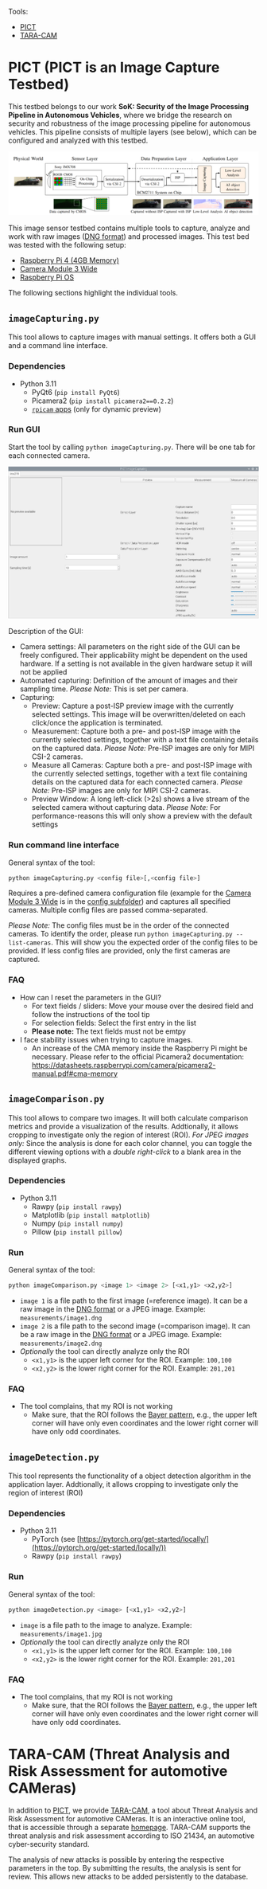Tools:
* [PICT](#pict-pict-is-an-image-capture-testbed)
* [TARA-CAM](#tara-cam-threat-analysis-and-risk-assessment-for-automotive-cameras)

# PICT (PICT is an Image Capture Testbed)

This testbed belongs to our work **SoK: Security of the Image Processing Pipeline in Autonomous Vehicles**, where we bridge the research on security and robustness of the image processing pipeline for autonomous vehicles. This pipeline consists of multiple layers (see below), which can be configured and analyzed with this testbed.

![Overview of the image processing pipeline testbed including example images](img/image_processing_pipeline_testbed.png "Overview of the image processing pipeline testbed including example images")

This image sensor testbed contains multiple tools to capture, analyze and work with raw images ([DNG format](https://en.wikipedia.org/wiki/Digital_Negative)) and processed images. This test bed was tested with the following setup:

* [Raspberry Pi 4 (4GB Memory)](https://www.raspberrypi.com/products/raspberry-pi-4-model-b/)
* [Camera Module 3 Wide](https://www.raspberrypi.com/documentation/accessories/camera.html)
* [Raspberry Pi OS](https://www.raspberrypi.com/software/)

The following sections highlight the individual tools.

## `imageCapturing.py`
This tool allows to capture images with manual settings. It offers both a GUI and a command line interface.

### Dependencies
* Python 3.11
    * PyQt6 (`pip install PyQt6`)
    * Picamera2 (`pip install picamera2==0.2.2`)
    * [`rpicam` apps](https://www.raspberrypi.com/documentation/computers/camera_software.html#rpicam-apps) (only for dynamic preview)

### Run GUI
Start the tool by calling `python imageCapturing.py`. There will be one tab for each connected camera.

![Screenshot PICT Image Capturing](img/imageCapturing_Screenshot.jpg "Screenshot PICT Image Capturing")

Description of the GUI:

* Camera settings: All parameters on the right side of the GUI can be freely configured. Their applicability might be dependent on the used hardware. If a setting is not available in the given hardware setup it will not be applied
* Automated capturing: Definition of the amount of images and their sampling time. _Please Note:_ This is set per camera.
* Capturing:
    * Preview: Capture a post-ISP preview image with the currently selected settings. This image will be overwritten/deleted on each click/once the application is terminated.
    * Measurement: Capture both a pre- and post-ISP image with the currently selected settings, together with a text file containing details on the captured data. _Please Note:_ Pre-ISP images are only for MIPI CSI-2 cameras.
    * Measure all Cameras: Capture both a pre- and post-ISP image with the currently selected settings, together with a text file containing details on the captured data for each connected camera. _Please Note:_ Pre-ISP images are only for MIPI CSI-2 cameras.
    * Preview Window: A long left-click (>2s) shows a live stream of the selected camera without capturing data. _Please Note:_ For performance-reasons this will only show a preview with the default settings

### Run command line interface

General syntax of the tool:

```bash
python imageCapturing.py <config file>[,<config file>]
```

Requires a pre-defined camera configuration file (example for the [Camera Module 3 Wide](https://www.raspberrypi.com/documentation/accessories/camera.html) is in the [config subfolder](/config/)) and captures all specified cameras. Multiple config files are passed comma-separated.

_Please Note:_ The config files must be in the order of the connected cameras. To identify the order, please run `python imageCapturing.py --list-cameras`. This will show you the expected order of the config files to be provided. If less config files are provided, only the first cameras are captured.

### FAQ
* How can I reset the parameters in the GUI?
    * For text fields / sliders: Move your mouse over the desired field and follow the instructions of the tool tip
    * For selection fields: Select the first entry in the list
    * **Please note:** The text fields must not be emtpy
* I face stability issues when trying to capture images.
    * An increase of the CMA memory inside the Raspberry Pi might be necessary. Please refer to the official Picamera2 documentation: https://datasheets.raspberrypi.com/camera/picamera2-manual.pdf#cma-memory

## `imageComparison.py`

This tool allows to compare two images. It will both calculate comparison metrics and provide a visualization of the results. Addtionally, it allows cropping to investigate only the region of interest (ROI). _For JPEG images only:_ Since the analysis is done for each color channel, you can toggle the different viewing options with a _double right-click_ to a blank area in the displayed graphs.

### Dependencies
* Python 3.11
    * Rawpy (`pip install rawpy`)
    * Matplotlib (`pip install matplotlib`)
    * Numpy (`pip install numpy`)
    * Pillow (`pip install pillow`)

### Run
General syntax of the tool:

```bash
python imageComparison.py <image 1> <image 2> [<x1,y1> <x2,y2>]
```

* `image 1` is a file path to the first image (=reference image). It can be a raw image in the [DNG format](https://en.wikipedia.org/wiki/Digital_Negative) or a JPEG image. Example: `measurements/image1.dng`
* `image 2` is a file path to the second image (=comparison image). It can be a raw image in the [DNG format](https://en.wikipedia.org/wiki/Digital_Negative) or a JPEG image. Example: `measurements/image2.dng`
* _Optionally_ the tool can directly analyze only the ROI
    * `<x1,y1>` is the upper left corner for the ROI. Example: `100,100`
    * `<x2,y2>` is the lower right corner for the ROI. Example: `201,201`

### FAQ
* The tool complains, that my ROI is not working
    * Make sure, that the ROI follows the [Bayer pattern](https://en.wikipedia.org/wiki/Bayer_filter), e.g., the upper left corner will have only even coordinates and the lower right corner will have only odd coordinates.

## `imageDetection.py`

This tool represents the functionality of a object detection algorithm in the application layer. Addtionally, it allows cropping to investigate only the region of interest (ROI)

### Dependencies
* Python 3.11
    * PyTorch (see [https://pytorch.org/get-started/locally/](https://pytorch.org/get-started/locally/))
    * Rawpy (`pip install rawpy`)

### Run
General syntax of the tool:

```bash
python imageDetection.py <image> [<x1,y1> <x2,y2>]
```

* `image` is a file path to the image to analyze. Example: `measurements/image1.jpg`
* _Optionally_ the tool can directly analyze only the ROI
    * `<x1,y1>` is the upper left corner for the ROI. Example: `100,100`
    * `<x2,y2>` is the lower right corner for the ROI. Example: `201,201`

### FAQ
* The tool complains, that my ROI is not working
    * Make sure, that the ROI follows the [Bayer pattern](https://en.wikipedia.org/wiki/Bayer_filter), e.g., the upper left corner will have only even coordinates and the lower right corner will have only odd coordinates.

# TARA-CAM (Threat Analysis and Risk Assessment for automotive CAMeras)

In addition to [PICT](#pict-pict-is-an-image-capture-testbed), we provide [TARA-CAM](https://tum-esi.github.io/PICT/), a tool about Threat Analysis and Risk Assessment for automotive CAMeras. It is an interactive online tool, that is accessible through a separate [homepage](https://tum-esi.github.io/PICT/). TARA-CAM supports the threat analysis and risk assessment according to ISO 21434, an automotive cyber-security standard.

The analysis of new attacks is possible by entering the respective parameters in the top. By submitting the results, the analysis is sent for review. This allows new attacks to be added persistently to the database.